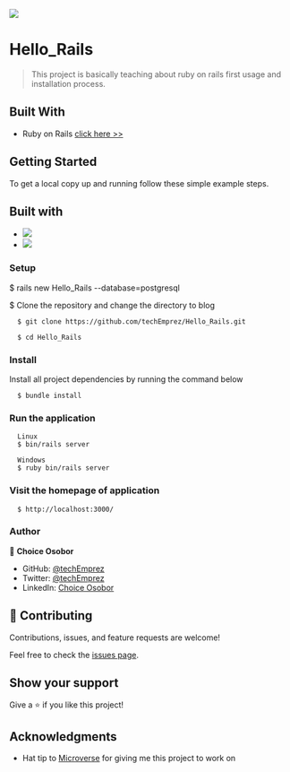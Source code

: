 <!-- @format -->

![](https://img.shields.io/badge/Microverse-blueviolet)

# Hello_Rails

> This project is basically teaching about ruby on rails first usage and installation process.

## Built With

- Ruby on Rails [click here >>](https://guides.rubyonrails.org/)

## Getting Started

To get a local copy up and running follow these simple example steps.


 ## Built with

- ![](https://img.shields.io/badge/Github-blueviolet)
- ![](https://img.shields.io/badge/Ruby-red)


### Setup

$ rails new Hello_Rails --database=postgresql

$ Clone the repository and change the directory to blog

```
  $ git clone https://github.com/techEmprez/Hello_Rails.git

  $ cd Hello_Rails
```

### Install

Install all project dependencies by running the command below

```
  $ bundle install
```

### Run the application

```
  Linux
  $ bin/rails server
```

```
  Windows
  $ ruby bin/rails server
```

### Visit the homepage of application

```
  $ http://localhost:3000/
```

### Author

👤 **Choice Osobor**

- GitHub: [@techEmprez](https://github.com/techEmprez)
- Twitter: [@techEmprez](https://twitter.com/techEmprez)
- LinkedIn: [Choice Osobor](https://www.linkedin.com/in/choice-osobor/)

## 🤝 Contributing

Contributions, issues, and feature requests are welcome!

Feel free to check the [issues page](https://github.com/Favourezeugwa/Hello_Rails/issues).

## Show your support

Give a ⭐️ if you like this project!

## Acknowledgments

- Hat tip to [Microverse](https://bit.ly/MicroverseTN) for giving me this project to work on
